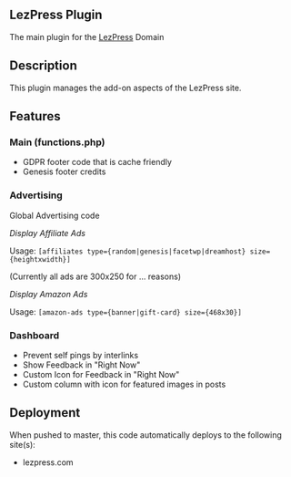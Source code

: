 ## LezPress Plugin

The main plugin for the [LezPress](https://lezpress.com) Domain

## Description

This plugin manages the add-on aspects of the LezPress site.

## Features

### Main (functions.php)

* GDPR footer code that is cache friendly
* Genesis footer credits

### Advertising

Global Advertising code

_Display Affiliate Ads_

Usage: `[affiliates type={random|genesis|facetwp|dreamhost} size={heightxwidth}]`

(Currently all ads are 300x250 for ... reasons)

_Display Amazon Ads_

Usage: `[amazon-ads type={banner|gift-card} size={468x30}]`

### Dashboard

* Prevent self pings by interlinks
* Show Feedback in "Right Now"
* Custom Icon for Feedback in "Right Now"
* Custom column with icon for featured images in posts

## Deployment

When pushed to master, this code automatically deploys to the following site(s):

* lezpress.com
